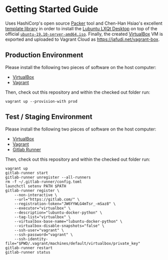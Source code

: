 # Getting Started Guide

Uses HashiCorp's open source [Packer](https://github.com/hashicorp/packer) tool and Chen-Han Hsiao's excellent [template library](https://github.com/chenhan1218/packer-desktop/tree/desktop/packer_templates/ubuntu) in order to install the [Lubuntu LXQt Desktop](https://lubuntu.me) on top of the official [`ubuntu-19.10-server-amd64.iso`](http://cdimage.ubuntu.com/releases/19.10/release/). Finally, the created [VirtualBox](https://www.virtualbox.org) VM is exported and uploaded to Vagrant Cloud as https://jafudi.net/vagrant-box.

## Production Environment
Please install the following two pieces of software on the host computer:

- [VirtualBox](https://www.virtualbox.org/wiki/Downloads)
- [Vagrant](https://www.vagrantup.com/downloads.html)

Then, check out this repository and within the checked out folder run:

`vagrant up --provision-with prod`

## Test / Staging Environment

Please install the following two pieces of software on the host computer:

- [VirtualBox](https://www.virtualbox.org/wiki/Downloads)
- [Vagrant](https://www.vagrantup.com/downloads.html)
- [Gitlab Runner](https://docs.gitlab.com/runner/install)

Then, check out this repository and within the checked out folder run:

```
vagrant up
gitlab-runner start
gitlab-runner unregister --all-runners
rm -f ~/.gitlab-runner/config.toml
launchctl setenv PATH $PATH
gitlab-runner register \
    --non-interactive \
    --url="https://gitlab.com/" \
    --registration-token="JW6YYWLG4mTsr_-mSaz8" \
    --executor="virtualbox" \
    --description="lubuntu-docker-python" \
    --tag-list="virtualbox" \
    --virtualbox-base-name="lubuntu-docker-python" \
    --virtualbox-disable-snapshots="false" \
    --ssh-user="vagrant" \
    --ssh-password="vagrant" \
    --ssh-identity-file="$PWD/.vagrant/machines/default/virtualbox/private_key"
gitlab-runner restart
gitlab-runner status
```

